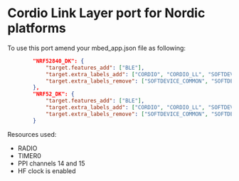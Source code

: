 # Cordio Link Layer port for Nordic platforms

To use this port amend your mbed_app.json file as following:
```json
        "NRF52840_DK": {
            "target.features_add": ["BLE"],
            "target.extra_labels_add": ["CORDIO", "CORDIO_LL", "SOFTDEVICE_NONE", "NORDIC_CORDIO"],
            "target.extra_labels_remove": ["SOFTDEVICE_COMMON", "SOFTDEVICE_S140_FULL", "NORDIC_SOFTDEVICE"]
        },
        "NRF52_DK": {
            "target.features_add": ["BLE"],
            "target.extra_labels_add": ["CORDIO", "CORDIO_LL", "SOFTDEVICE_NONE", "NORDIC_CORDIO"],
            "target.extra_labels_remove": ["SOFTDEVICE_COMMON", "SOFTDEVICE_S132_FULL", "NORDIC_SOFTDEVICE"]
        }
```

Resources used:
* RADIO
* TIMER0
* PPI channels 14 and 15
* HF clock is enabled